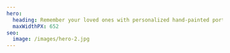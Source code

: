 ```yaml
---
hero:
  heading: Remember your loved ones with personalized hand-painted portraits.
  maxWidthPX: 652
seo:
  image: /images/hero-2.jpg
---
```

